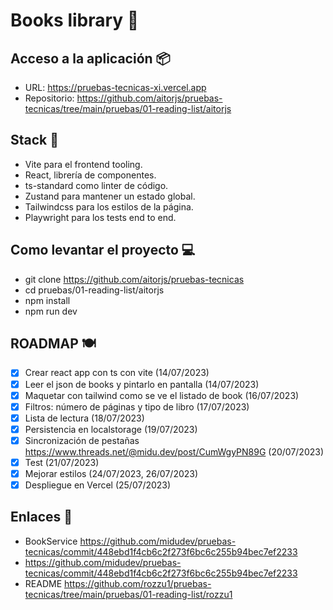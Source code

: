 # Books library 📕

## Acceso a la aplicación 📦

- URL: https://pruebas-tecnicas-xi.vercel.app
- Repositorio: https://github.com/aitorjs/pruebas-tecnicas/tree/main/pruebas/01-reading-list/aitorjs

## Stack 🕺

- Vite para el frontend tooling.
- React, librería de componentes.
- ts-standard como linter de código.
- Zustand para mantener un estado global.
- Tailwindcss para los estilos de la página.
- Playwright para los tests end to end.

## Como levantar el proyecto 💻

- git clone https://github.com/aitorjs/pruebas-tecnicas
- cd pruebas/01-reading-list/aitorjs
- npm install
- npm run dev

## ROADMAP 🍽️

- [x] Crear react app con ts con vite (14/07/2023)
- [x] Leer el json de books y pintarlo en pantalla (14/07/2023)
- [x] Maquetar con tailwind como se ve el listado de book (16/07/2023)
- [x] Filtros: número de páginas y tipo de libro (17/07/2023)
- [x] Lista de lectura (18/07/2023)
- [x] Persistencia en localstorage (19/07/2023)
- [x] Sincronización de pestañas https://www.threads.net/@midu.dev/post/CumWgyPN89G (20/07/2023)
- [x] Test (21/07/2023)
- [x] Mejorar estilos (24/07/2023, 26/07/2023)
- [x] Despliegue en Vercel (25/07/2023)

## Enlaces 🔗

- BookService https://github.com/midudev/pruebas-tecnicas/commit/448ebd1f4cb6c2f273f6bc6c255b94bec7ef2233
- https://github.com/midudev/pruebas-tecnicas/commit/448ebd1f4cb6c2f273f6bc6c255b94bec7ef2233
- README https://github.com/rozzu1/pruebas-tecnicas/tree/main/pruebas/01-reading-list/rozzu1
